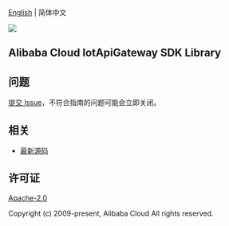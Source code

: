 [English](README.md) | 简体中文

![](https://aliyunsdk-pages.alicdn.com/icons/AlibabaCloud.svg)

## Alibaba Cloud IotApiGateway SDK Library

## 问题

[提交 Issue](https://github.com/aliyun/alibabacloud-iot-api-gateway-sdk/issues/new)，不符合指南的问题可能会立即关闭。


## 相关

* [最新源码](https://github.com/aliyun/alibabacloud-iot-api-gateway-sdk)

## 许可证

[Apache-2.0](http://www.apache.org/licenses/LICENSE-2.0)

Copyright (c) 2009-present, Alibaba Cloud All rights reserved.
